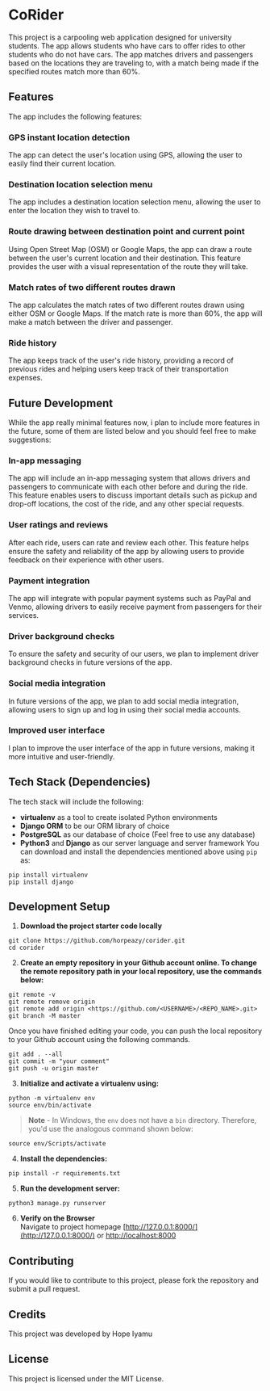 # CoRider

This project is a carpooling web application designed for university students. The app allows students who have cars to offer rides to other students who do not have cars. The app matches drivers and passengers based on the locations they are traveling to, with a match being made if the specified routes match more than 60%.

## Features

The app includes the following features:

### GPS instant location detection

The app can detect the user's location using GPS, allowing the user to easily find their current location.
### Destination location selection menu

The app includes a destination location selection menu, allowing the user to enter the location they wish to travel to.
### Route drawing between destination point and current point

Using Open Street Map (OSM) or Google Maps, the app can draw a route between the user's current location and their destination. This feature provides the user with a visual representation of the route they will take.
### Match rates of two different routes drawn

The app calculates the match rates of two different routes drawn using either OSM or Google Maps. If the match rate is more than 60%, the app will make a match between the driver and passenger.

### Ride history

The app keeps track of the user's ride history, providing a record of previous rides and helping users keep track of their transportation expenses.

## Future Development

While the app really minimal features now, i plan to include more features in the future, some of them are listed below and you should feel free to make suggestions:


### In-app messaging

The app will include an in-app messaging system that allows drivers and passengers to communicate with each other before and during the ride. This feature enables users to discuss important details such as pickup and drop-off locations, the cost of the ride, and any other special requests.

### User ratings and reviews

After each ride, users can rate and review each other. This feature helps ensure the safety and reliability of the app by allowing users to provide feedback on their experience with other users.

### Payment integration

The app will integrate with popular payment systems such as PayPal and Venmo, allowing drivers to easily receive payment from passengers for their services.

### Driver background checks

To ensure the safety and security of our users, we plan to implement driver background checks in future versions of the app.

### Social media integration

In future versions of the app, we plan to add social media integration, allowing users to sign up and log in using their social media accounts.

### Improved user interface

I plan to improve the user interface of the app in future versions, making it more intuitive and user-friendly.

## Tech Stack (Dependencies)

The tech stack will include the following:
 * **virtualenv** as a tool to create isolated Python environments
 * **Django ORM** to be our ORM library of choice
 * **PostgreSQL** as our database of choice (Feel free to use any database)
 * **Python3** and **Django** as our server language and server framework
You can download and install the dependencies mentioned above using `pip` as:
```
pip install virtualenv
pip install django
```

## Development Setup
1. **Download the project starter code locally**
```
git clone https://github.com/horpeazy/corider.git
cd corider
```

2. **Create an empty repository in your Github account online. To change the remote repository path in your local repository, use the commands below:**
```
git remote -v 
git remote remove origin 
git remote add origin <https://github.com/<USERNAME>/<REPO_NAME>.git>
git branch -M master
```
Once you have finished editing your code, you can push the local repository to your Github account using the following commands.
```
git add . --all   
git commit -m "your comment"
git push -u origin master
```

3. **Initialize and activate a virtualenv using:**
```
python -m virtualenv env
source env/bin/activate
```
>**Note** - In Windows, the `env` does not have a `bin` directory. Therefore, you'd use the analogous command shown below:
```
source env/Scripts/activate
```

4. **Install the dependencies:**
```
pip install -r requirements.txt
```
5. **Run the development server:**
```
python3 manage.py runserver
```

6. **Verify on the Browser**<br>
Navigate to project homepage [http://127.0.0.1:8000/](http://127.0.0.1:8000/) or [http://localhost:8000](http://localhost:8000) 


## Contributing

If you would like to contribute to this project, please fork the repository and submit a pull request.
## Credits

This project was developed by Hope Iyamu

## License

This project is licensed under the MIT License.
